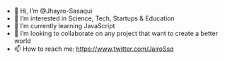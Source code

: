 - 👋 Hi, I’m @Jhayro-Sasaqui
- 👀 I’m interested in Science, Tech, Startups & Education
- 🌱 I’m currently learning JavaScript
- 💞️ I’m looking to collaborate on any project that want to create a better world 
- 📫 How to reach me: https://www.twitter.com/JairoSsq 

<!---
Jhayro-Sasaqui/Jhayro-Sasaqui is a ✨ special ✨ repository because its `README.md` (this file) appears on your GitHub profile.
You can click the Preview link to take a look at your changes.
--->
